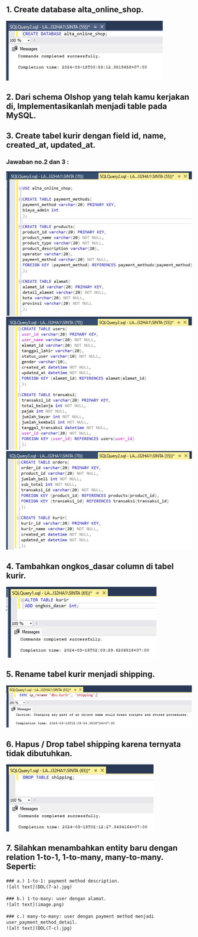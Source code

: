 ## 1. Create database alta_online_shop.
![alt text](DDL(1).jpg)

## 2. Dari schema Olshop yang telah kamu kerjakan di, Implementasikanlah menjadi table pada MySQL.
## 3. Create tabel kurir dengan field id, name, created_at, updated_at.
### Jawaban no.2 dan 3 :
![alt text](DDL(2).jpg)
![alt text](DDL(2)(1).jpg)
![alt text](DDL(2)(2).jpg)

## 4. Tambahkan ongkos_dasar column di tabel kurir.
![alt text](DDL(4).jpg)

## 5. Rename tabel kurir menjadi shipping.
![alt text](DDL(5).jpg)

## 6. Hapus / Drop tabel shipping karena ternyata tidak dibutuhkan.
![alt text](DDL(6).jpg)

## 7. Silahkan menambahkan entity baru dengan relation 1-to-1, 1-to-many, many-to-many. Seperti:
    ### a.) 1-to-1: payment method description.
    ![alt text](DDL(7-a).jpg)

    ### b.) 1-to-many: user dengan alamat.
    ![alt text](image.png)

    ### c.) many-to-many: user dengan payment method menjadi user_payment_method_detail.
    ![alt text](DDL(7-c).jpg)